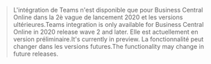 > <span data-ttu-id="02d7e-101">L'intégration de Teams n'est disponible que pour Business Central Online dans la 2è vague de lancement 2020 et les versions ultérieures.</span><span class="sxs-lookup"><span data-stu-id="02d7e-101">Teams integration is only available for Business Central Online in 2020 release wave 2 and later.</span></span> <span data-ttu-id="02d7e-102">Elle est actuellement en version préliminaire.</span><span class="sxs-lookup"><span data-stu-id="02d7e-102">It's currently in preview.</span></span> <span data-ttu-id="02d7e-103">La fonctionnalité peut changer dans les versions futures.</span><span class="sxs-lookup"><span data-stu-id="02d7e-103">The functionality may change in future releases.</span></span>